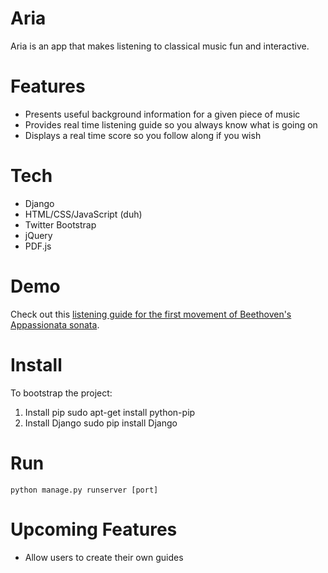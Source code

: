 Aria
==============

Aria is an app that makes listening to classical music fun and interactive.

Features
========

- Presents useful background information for a given piece of music
- Provides real time listening guide so you always know what is going on
- Displays a real time score so you follow along if you wish

Tech
====

- Django
- HTML/CSS/JavaScript (duh)
- Twitter Bootstrap
- jQuery
- PDF.js

Demo
====

Check out this [listening guide for the first movement of Beethoven's Appassionata sonata](http://javascriptbach.github.io/Aria/). 

Install
=======
To bootstrap the project:
1. Install pip
	sudo apt-get install python-pip
2. Install Django
	sudo pip install Django

Run
===
	python manage.py runserver [port]



Upcoming Features
=================

- Allow users to create their own guides